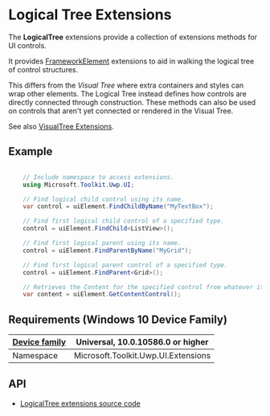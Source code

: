 # Logical Tree Extensions

The **LogicalTree** extensions provide a collection of extensions methods for UI controls.

It provides [FrameworkElement][1] extensions to aid in walking the logical tree of control structures.

This differs from the *Visual Tree* where extra containers and styles can wrap other elements.
The Logical Tree instead defines how controls are directly connected through construction.
These methods can also be used on controls that aren't yet connected or rendered in the Visual Tree.

See also [VisualTree Extensions](VisualTree.md).

## Example

```csharp

	// Include namespace to access extensions.
	using Microsoft.Toolkit.Uwp.UI;

	// Find logical child control using its name.
	var control = uiElement.FindChildByName("MyTextBox");

	// Find first logical child control of a specified type.
	control = uiElement.FindChild<ListView>();

	// Find first logical parent using its name.
	control = uiElement.FindParentByName("MyGrid");

	// Find first logical parent control of a specified type.
	control = uiElement.FindParent<Grid>();

	// Retrieves the Content for the specified control from whatever its 'Content' Property may be.
	var content = uiElement.GetContentControl();

```

## Requirements (Windows 10 Device Family)

| [Device family](http://go.microsoft.com/fwlink/p/?LinkID=526370) | Universal, 10.0.10586.0 or higher |
| --- | --- |
| Namespace | Microsoft.Toolkit.Uwp.UI.Extensions |

## API

* [LogicalTree extensions source code](https://github.com/Microsoft/UWPCommunityToolkit/blob/master/Microsoft.Toolkit.Uwp.UI/Extensions/Tree/LogicalTree.cs)

[1]:https://docs.microsoft.com/en-us/uwp/api/Windows.UI.Xaml.FrameworkElement
